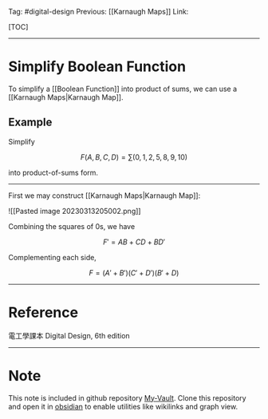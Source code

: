 Tag: #digital-design 
Previous: [[Karnaugh Maps]]
Link: 

[TOC]

---

# Simplify Boolean Function

To simplify a [[Boolean Function]] into product of sums, we can use a [[Karnaugh Maps|Karnaugh Map]].

## Example

Simplify 

$$F(A, B, C, D) = \sum (0, 1, 2, 5, 8, 9, 10)$$

into product-of-sums form.

---

First we may construct [[Karnaugh Maps|Karnaugh Map]]:

![[Pasted image 20230313205002.png]]

Combining the squares of 0s, we have

$$F' = AB + CD + BD'$$

Complementing each side,

$$F = (A' + B')(C' + D')(B' + D)$$

---

# Reference

電工學課本
Digital Design, 6th edition

---

# Note

This note is included in github repository [My-Vault](https://github.com/LittleD3092/My-Vault.git). Clone this repository and open it in [obsidian](https://obsidian.md/) to enable utilities like wikilinks and graph view.
